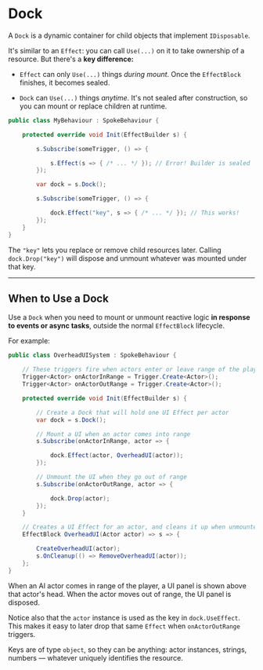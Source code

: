 # Dock

A `Dock` is a dynamic container for child objects that implement `IDisposable`.

It's similar to an `Effect`: you can call `Use(...)` on it to take ownership of a resource.
But there's a **key difference:**

- `Effect` can only `Use(...)` things _during mount_. Once the `EffectBlock` finishes, it becomes sealed.

- `Dock` can `Use(...)` things _anytime_. It's not sealed after construction, so you can mount or replace children at runtime.

```csharp
public class MyBehaviour : SpokeBehaviour {

    protected override void Init(EffectBuilder s) {

        s.Subscribe(someTrigger, () => {

            s.Effect(s => { /* ... */ }); // Error! Builder is sealed
        });

        var dock = s.Dock();

        s.Subscribe(someTrigger, () => {

            dock.Effect("key", s => { /* ... */ }); // This works!
        });
    }
}
```

The `"key"` lets you replace or remove child resources later.
Calling `dock.Drop("key")` will dispose and unmount whatever was mounted under that key.

---

## When to Use a Dock

Use a `Dock` when you need to mount or unmount reactive logic **in response to events or async tasks**, outside the normal `EffectBlock` lifecycle.

For example:

```csharp
public class OverheadUISystem : SpokeBehaviour {

    // These triggers fire when actors enter or leave range of the player
    Trigger<Actor> onActorInRange = Trigger.Create<Actor>();
    Trigger<Actor> onActorOutRange = Trigger.Create<Actor>();

    protected override void Init(EffectBuilder s) {

        // Create a Dock that will hold one UI Effect per actor
        var dock = s.Dock();

        // Mount a UI when an actor comes into range
        s.Subscribe(onActorInRange, actor => {

            dock.Effect(actor, OverheadUI(actor));
        });

        // Unmount the UI when they go out of range
        s.Subscribe(onActorOutRange, actor => {

            dock.Drop(actor);
        });
    }

    // Creates a UI Effect for an actor, and cleans it up when unmounted
    EffectBlock OverheadUI(Actor actor) => s => {

        CreateOverheadUI(actor);
        s.OnCleanup(() => RemoveOverheadUI(actor));
    };
}
```

When an AI actor comes in range of the player, a UI panel is shown above that actor's head. When the actor moves out of range, the UI panel is disposed.

Notice also that the `actor` instance is used as the key in `dock.UseEffect`.
This makes it easy to later drop that same `Effect` when `onActorOutRange` triggers.

Keys are of type `object`, so they can be anything: actor instances, strings, numbers — whatever uniquely identifies the resource.
